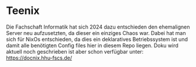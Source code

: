 # Teenix
Die Fachschaft Informatik hat sich 2024 dazu entschieden den ehemalignen Server neu aufzusetzten, da dieser ein einziges Chaos war. Dabei hat man sich für NixOs entschieden, da dies ein deklaratives Betriebssystem ist und damit alle benötigten Config files hier in diesem Repo liegen. Doku wird aktuell noch geschrieben ist aber schon verfügbar unter:  
https://docnix.hhu-fscs.de/